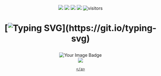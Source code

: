 
<!-- icons-->
<p align="center">
    <a href="https://github.com/AdemuyiwaHassan/AdemuyiwaHassan"><img src="https://img.shields.io/badge/status-updating-brightgreen.svg"></a>
    <a href="https://github.com/AdemuyiwaHassan/AdemuyiwaHassan/graphs/contributors"><img src="https://img.shields.io/github/contributors/AdemuyiwaHassan/AdemuyiwaHassan?color=blue"></a>
    <a href="https://github.com/AdemuyiwaHassan/AdemuyiwaHassan/stargazers"><img src="https://img.shields.io/github/stars/AdemuyiwaHassan/AdemuyiwaHassan.svg?logo=github"></a>
    <a href="https://github.com/AdemuyiwaHassan/AdemuyiwaHassan/network/members"><img src="https://img.shields.io/github/forks/AdemuyiwaHassan/AdemuyiwaHassan.svg?color=blue&logo=github"></a>
    <img src="https://visitor-badge.laobi.icu/badge?page_id=AdemuyiwaHassan.AdemuyiwaHassan" alt="visitors"/>
</p>

<h1 align="center">
    

[![Typing SVG](https://readme-typing-svg.herokuapp.com?color=%2336BCF7&center=true&vCenter=true&width=600&lines=Hi+there+👋,+I+am+Hassan+Ademuyiwa;+Welcome+to+My+Profile!;Over+4+years+of+programming+experience;Always+learning+new+things+;)](https://git.io/typing-svg)
</h1>
<div align="center">
    

<img src="https://tryhackme-badges.s3.amazonaws.com/ademuyiwahassan68.png" alt="Your Image Badge" />

</div>
<!-- social -->
<div align="center">
    <a href="mailto:ademuyiwahhassan68@gmail.com"> <img src="https://img.shields.io/badge/Gmail-333333.svg"/>
        
    </a>
</div>



<!--
**AdemuyiwaHassan/AdemuyiwaHassan** is a ✨ _special_ ✨ repository because its `README.md` (this file) appears on your GitHub profile.

Here are some ideas to get you started:

- 🔭 I’m currently working on ...
- 🌱 I’m currently learning ...
- 👯 I’m looking to collaborate on ...
- 🤔 I’m looking for help with ...
- 💬 Ask me about ...
- 📫 How to reach me: ...
- 😄 Pronouns: ...
- ⚡ Fun fact: ...
-->
